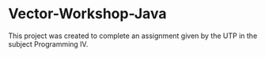 # Vector-Workshop-Java
This project was created to complete an assignment given by the UTP in the subject Programming IV.
